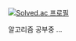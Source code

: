 [![Solved.ac
프로필](http://mazassumnida.wtf/api/v2/generate_badge?boj=develophm)](https://solved.ac/develophm)

알고리즘 공부중 ...
